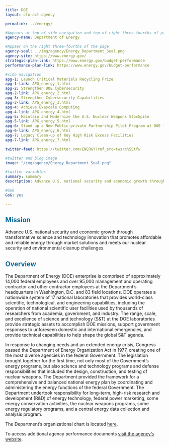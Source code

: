 ```yaml
---
title: DOE
layout: cfo-act-agency

permalink: ../energy/

#Appears at top of side navigation and top of right three-fourths of page
agency-name: Department of Energy

#Appear on the right three-fourths of the page
agency-seal: ../img/agency/Energy_Department_Seal.png
agency-site: https://www.energy.gov/
strategic-plan-link: https://www.energy.gov/budget-performance
performance-plan-link: https://www.energy.gov/budget-performance

#side navigation
apg-1: Launch Critical Materials Recycling Prize
apg-1-link: APG_energy_1.html
apg-2: Strengthen DOE Cybersecurity
apg-2-link: APG_energy_2.html
apg-3: Strengthen Cybersecurity Capabilities
apg-3-link: APG_energy_3.html
apg-4: Achieve Exascale Computing
apg-4-link: APG_energy_4.html
apg-5: Maintain and Modernize the U.S. Nuclear Weapons Stockpile
apg-5-link: APG_energy_5.html
apg-6: Stand up a New Public-private Partnership Pilot Program at DOE for National Laboratory Innovation
apg-6-link: APG_energy_6.html
apg-7: Legacy Clean-up of Key High Risk Excess Facilities
apg-7-link: APG_energy_7.html

twitter-feed: https://twitter.com/ENERGY?ref_src=twsrc%5Etfw

#twitter and blog image
image: "/img/agency/Energy_Department_Seal.png"

#twitter variables
summary: summary
description: Advance U.S. national security and economic growth through scientific and technological innovation to promote affordable and reliable energy through market solutions.

#GoG
GoG: yes

---
```


<div class="usa-grid usa-graphic_list-row">
  <div class="usa-width-one-whole usa-media_block agency-page-section">
    <h2 style="color:#046b99;">Mission</h2>
    <p>Advance U.S. national security and economic growth through transformative science and technology innovation that promotes affordable and reliable energy through market solutions and meets our nuclear security and environmental cleanup challenges.</p>
  </div>
</div>

<div class="usa-grid usa-graphic_list-row">
  <div class="usa-width-one-whole usa-media_block agency-page-section">
    <h2 style="color:#046b99;">Overview</h2>
    <p>The Department of Energy (DOE) enterprise is comprised of approximately 14,000 federal employees and over 95,000 management and operating contractor and other contractor employees at the Department&rsquo;s headquarters in Washington, D.C. and 83 field locations.  DOE operates a nationwide system of 17 national laboratories that provides world-class scientific, technological, and engineering capabilities, including the operation of national scientific user facilities used by thousands of researchers from academia, government, and industry. The range, scale, and excellence of science and technology (S&amp;T) at the DOE laboratories provide strategic assets to accomplish DOE missions, support government responses to unforeseen domestic and international emergencies, and provide technical capabilities to help shape the global S&amp;T agenda. </p>
    <p>In response to changing needs and an extended energy crisis, Congress passed the Department of Energy Organization Act in 1977, creating one of the most diverse agencies in the federal Government.  The legislation brought together for the first time, not only most of the Government&rsquo;s energy programs, but also science and technology programs and defense responsibilities that included the design, construction, and testing of nuclear weapons.  The Department provided the framework for a comprehensive and balanced national energy plan by coordinating and administering the energy functions of the federal Government.  The Department undertook responsibility for long-term, high-risk research and development (R&amp;D) of energy technology, federal power marketing, some energy conservation activities, the nuclear weapons programs, some energy regulatory programs, and a central energy data collection and analysis program. </p>
    <p>The Department&rsquo;s organizational chart is located <a href="http://energy.gov/about-us/organization-chart">here</a>.</p>
  </div>
</div>

<div class="usa-grid usa-graphic_list-row">
  <div class="usa-width-one-whole usa-media_block">
    <p>To access additional agency performance documents <a href="https://www.energy.gov/budget-performance" target="_blank">visit the agency’s website</a>.</p>
  </div>
</div>
